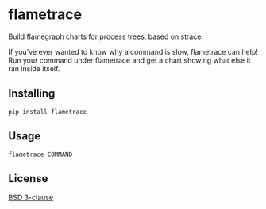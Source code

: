 # flametrace

Build flamegraph charts for process trees, based on strace.

If you’ve ever wanted to know why a command is slow, flametrace can help! Run
your command under flametrace and get a chart showing what else it ran inside
itself.

## Installing

```
pip install flametrace
```

## Usage

```
flametrace COMMAND
```

## License

[BSD 3-clause](./LICENSE)
